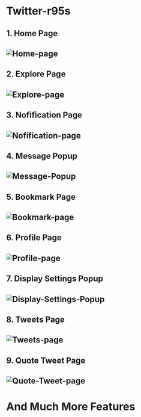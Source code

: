 ﻿# Twitter-r95s

## 1. Home Page
![Home-page](https://github.com/ranjit95s/Twitter-r95s/blob/main/assets/GIFS/Home.gif)
---
## 2. Explore Page
![Explore-page](https://github.com/ranjit95s/Twitter-r95s/blob/main/assets/GIFS/explore.gif)
---
## 3. Nofification Page
![Nofification-page](https://github.com/ranjit95s/Twitter-r95s/blob/main/assets/GIFS/Notification.gif)
---
## 4. Message Popup
![Message-Popup](https://github.com/ranjit95s/Twitter-r95s/blob/main/assets/GIFS/msg.gif)
---
## 5. Bookmark Page
![Bookmark-page](https://github.com/ranjit95s/Twitter-r95s/blob/main/assets/GIFS/Bookm.gif)
---
## 6. Profile Page
![Profile-page](https://github.com/ranjit95s/Twitter-r95s/blob/main/assets/GIFS/Profile.gif)
---
## 7. Display Settings Popup
![Display-Settings-Popup](https://github.com/ranjit95s/Twitter-r95s/blob/main/assets/GIFS/display.gif)
---
## 8. Tweets Page
![Tweets-page](https://github.com/ranjit95s/Twitter-r95s/blob/main/assets/GIFS/Narendra-Modi-1153-Tweety.gif)
---
## 9. Quote Tweet Page
![Quote-Tweet-page](https://github.com/ranjit95s/Twitter-r95s/blob/main/assets/GIFS/Narendra-Modi-1153-Tweety%20(1).gif)
---
# And Much More Features
